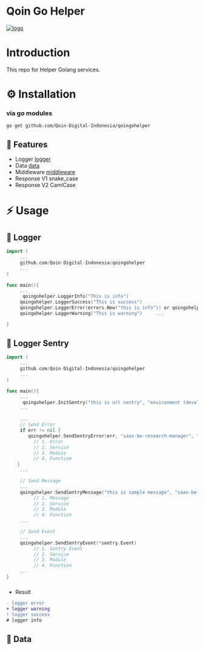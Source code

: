
# Qoin Go Helper


[![logo](https://avatars.githubusercontent.com/u/72009988?s=200&v=4)](https://www.qoin.id/)


# Introduction
This repo for Helper Golang services.

# ⚙️ Installation

### via go modules
```git
go get github.com/Qoin-Digital-Indonesia/qoingohelper
```

## 🎯 Features

-   Logger [logger](https://github.com/Qoin-Digital-Indonesia/qoingohelper/blob/master/logger.go)
-   Data [data](https://github.com/Qoin-Digital-Indonesia/qoingohelper/blob/master/data.go)
-   Middleware [middleware](https://github.com/Qoin-Digital-Indonesia/qoingohelper/blob/master/middleware.go)
-   Response V1 snake_case
-   Response V2 CamlCase

# ⚡️ Usage
## 📖 Logger
```go
import (
     ...
     github.com/Qoin-Digital-Indonesia/qoingohelper
     ...
)

func main(){
     ...
      qoingohelper.LoggerInfo("This is info")
	 qoingohelper.LoggerSuccess("This is success")
	 qoingohelper.LoggerError(errors.New("this is info")) or qoingohelper.LoggerError(err)
	 qoingohelper.LoggerWarning("This is warning")     ​...

}

```
## 📖 Logger Sentry
```go
import (
     ...
     github.com/Qoin-Digital-Indonesia/qoingohelper
     ...
)

func main(){
     ...
      qoingohelper.InitSentry("this is url sentry", "environment (develop, staging , production)", "tags release (1.0.0 , 1.0.12)", debug (true,false))
     ...

     ...
     // Send Error
     if err != nil {
		qoingohelper.SendSentryError(err, "saas-be-research-manager", "User", "divide")
          // 1. Error
          // 2. Service
          // 3. Module
          // 4. Function
	}
     ...

     // Send Message
     ...
     qoingohelper.SendSentryMessage("this is sample message", "saas-be-research-manager", "User", "divide")
          // 1. Message
          // 2. Service
          // 3. Module
          // 4. Function
     ...

     // Send Event
     ...
     qoingohelper.SendSentryEvent(*sentry.Event)
          // 1. Sentry Event
          // 2. Service
          // 3. Module
          // 4. Function
     ...
}

```


###
* Result

```diff
- logger error
+ logger warning
! logger success
# logger info
```

## 📖 Data

